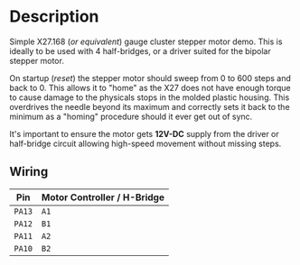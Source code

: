 # Description

Simple X27.168 (_or equivalent_) gauge cluster stepper motor demo. This is ideally to be used with 4 half-bridges, or a driver suited for the bipolar stepper motor.

On startup (_reset_) the stepper motor should sweep from 0 to 600 steps and back to 0. This allows it to "home" as the X27 does not have enough torque to cause damage to the physicals stops in the molded plastic housing. This overdrives the needle beyond its maximum and correctly sets it back to the minimum as a "homing" procedure should it ever get out of sync.

It's important to ensure the motor gets **12V-DC** supply from the driver or half-bridge circuit allowing high-speed movement without missing steps.

## Wiring

| Pin    | Motor Controller / H-Bridge |
| ------ | --------------------------- |
| `PA13` | `A1`                        |
| `PA12` | `B1`                        |
| `PA11` | `A2`                        |
| `PA10` | `B2`                        |
